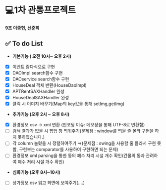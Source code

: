 # 💻1차 관통프로젝트

**9조 이종현, 신준희** 

## ✅ To do List

- **기본기능 ( 오전 10시~ 오후 2시)**
- [x]  이벤트 람다식으로 구현
- [x]  DAOImpl search함수 구현
- [x]  DAOservice search함수 구현
- [x]  HouseDeal 객체 반환(HouseDaoImpl)
- [x]  APTRentSAXHandler 완성
- [x]  HouseDealSAXHandler 완성
- [x]  클릭 시 이미지 바꾸기(Map의 key값을 통해 setImg,getImg)
- **추가기능 (오후 2시 ~ 오후 8시)**
- [x]  환경정보 csv → xml 변환 (인코딩 이슈: 메모장을 통해 UTF-8로 변환함)
- [ ]  검색 결과가 없을 시 팝업 창 띄워주기(문제점 : window를 띄울 줄 몰라 구현을 하지 못하였습니다.)
- [ ]  각 column 눌렀을 시 정렬하여주기 ⇒(문제점 : swing을 사용할 줄 몰라서 구현 못함, 구현부는 comparator를 사용하여 구현하면 되는 문제)
- [ ]  환경정보 xml parsing을 통한 동의 폐수 처리 시설 개수 확인(건물의 동과 관려하여 폐수 처리 시설 개수 확인)
- **심화기능 (오후 8시~10시)**
- [ ]  상가정보 csv 읽고 화면에 보여주기(....)